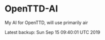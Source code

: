 # OpenTTD-AI
My AI for OpenTTD, will use primarily air

Latest backup: Sun Sep 15 09:40:01 UTC 2019
